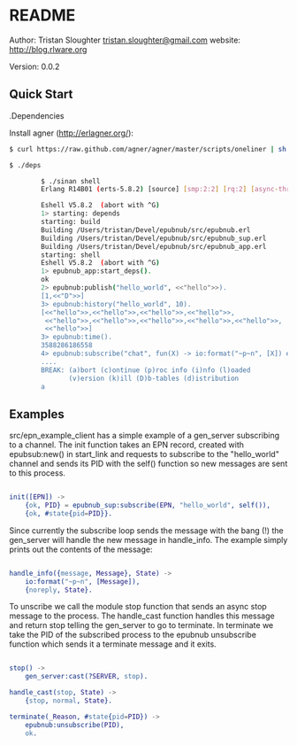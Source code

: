 README
======
Author: Tristan Sloughter tristan.sloughter@gmail.com
website: http://blog.rlware.org

Version: 0.0.2

Quick Start
-----------

.Dependencies

Install agner (http://erlagner.org/):

```bash
$ curl https://raw.github.com/agner/agner/master/scripts/oneliner | sh
```

```bash
$ ./deps
```

```bash
        $ ./sinan shell
        Erlang R14B01 (erts-5.8.2) [source] [smp:2:2] [rq:2] [async-threads:0] [hipe] [kernel-poll:false]

        Eshell V5.8.2  (abort with ^G)
        1> starting: depends
        starting: build
        Building /Users/tristan/Devel/epubnub/src/epubnub.erl
        Building /Users/tristan/Devel/epubnub/src/epubnub_sup.erl
        Building /Users/tristan/Devel/epubnub/src/epubnub_app.erl
        starting: shell
        Eshell V5.8.2  (abort with ^G)
        1> epubnub_app:start_deps().
        ok
        2> epubnub:publish("hello_world", <<"hello">>).
        [1,<<"D">>]
        3> epubnub:history("hello_world", 10).
        [<<"hello">>,<<"hello">>,<<"hello">>,<<"hello">>,
         <<"hello">>,<<"hello">>,<<"hello">>,<<"hello">>,<<"hello">>,
         <<"hello">>]
        3> epubnub:time().
        3588286186558
        4> epubnub:subscribe("chat", fun(X) -> io:format("~p~n", [X]) end).
        ....
        BREAK: (a)bort (c)ontinue (p)roc info (i)nfo (l)oaded
               (v)ersion (k)ill (D)b-tables (d)istribution
        a
```

Examples
--------

src/epn_example_client has a simple example of a gen_server subscribing to a channel. The init function takes an EPN record,
created with epubsub:new() in start_link and requests to subscribe to the "hello_world" channel and sends its PID with the
self() function so new messages are sent to this process.

```erlang

init([EPN]) ->
    {ok, PID} = epubnub_sup:subscribe(EPN, "hello_world", self()),
    {ok, #state{pid=PID}}.

```

Since currently the subscribe loop sends the message with the bang (!) the gen_server will handle the new message in handle_info.
The example simply prints out the contents of the message:

```erlang

handle_info({message, Message}, State) ->
    io:format("~p~n", [Message]),
    {noreply, State}.

```

To unscribe we call the module stop function that sends an async stop message to the process. The handle_cast function handles this
message and return stop telling the gen_server to go to terminate. In terminate we take the PID of the subscribed process to the
epubnub unsubscribe function which sends it a terminate message and it exits.

```erlang

stop() ->
    gen_server:cast(?SERVER, stop).

handle_cast(stop, State) ->
    {stop, normal, State}.

terminate(_Reason, #state{pid=PID}) ->
    epubnub:unsubscribe(PID),
    ok.

```
